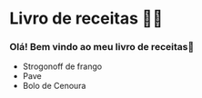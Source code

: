 # Livro de receitas 👨‍🍳
### Olá! Bem vindo ao meu livro de receitas👋

 - Strogonoff de frango
 - Pave
 - Bolo de Cenoura

